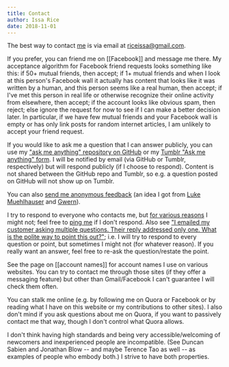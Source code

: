 ```yaml
---
title: Contact
author: Issa Rice
date: 2018-11-01
---
```


The best way to contact [me](about) is via email at [riceissa@gmail.com][email].

If you prefer, you can friend me on [[Facebook]] and message me there.
My acceptance algorithm for Facebook friend requests looks something like this:
if 50+ mutual friends, then accept;
if 1+ mutual friends and when I look at this person's Facebook wall it actually has content that looks like it was written by a human, and this person seems like a real human, then accept;
if I've met this person in real life or otherwise recognize their online activity from elsewhere, then accept;
if the account looks like obvious spam, then reject;
else ignore the request for now to see if I can make a better decision later.
In particular, if we have few mutual friends and your Facebook wall is empty or has only link posts for random internet articles, I am unlikely to accept your friend request.

If you would like to ask me a question that I can answer publicly, you can use
my ["ask me anything" repository on GitHub](https://github.com/riceissa/ama) or
my [Tumblr "Ask me anything" form](https://riceissa.tumblr.com/ask). I will be
notified by email (via GitHub or Tumblr, respectively) but will respond publicly (if I choose to
respond).
Content is not shared between the GitHub repo and Tumblr, so e.g. a question
posted on GitHub will not show up on Tumblr.

You can also [send me anonymous feedback][feedback] (an idea I got from [Luke
Muehlhauser][l_feedb] and [Gwern][g_feedb]).

I try to respond to everyone who contacts me, but [for various reasons][noc] I
might not; feel free to [ping me][ping] if I don't respond.
Also see ["I emailed my customer asking multiple questions. Their reply
addressed only one. What is the polite way to point this out?"][multiq]; i.e. I
will try to respond to every question or point, but sometimes I might not (for
whatever reason).
If you really want an answer, feel free to re-ask the question/restate the
point.

See the page on [[account names]] for account names I use on various websites.
You can try to contact me through those sites (if they offer a messaging
feature) but other than Gmail/Facebook I can't guarantee I will check them often.

You can stalk me online (e.g. by following me on Quora or Facebook or by
reading what I have on this website or my contributions to other sites).
I also don't mind if you ask questions about me on Quora, if you want to
passively contact me that way, though I don't control what Quora allows.

I don't think having high standards and being very accessible/welcoming of
newcomers and inexperienced people are incompatible.
(See Duncan Sabien and Jonathan Blow -- and maybe Terence Tao as well -- as
examples of people who embody both.)
I strive to have both properties.

[email]: mailto:riceissa@gmail.com
[feedback]: https://docs.google.com/forms/d/1AbwmuMIyzB5X7P4ysL71vGD4WnMxsCKsAZULLc0X7V0/viewform?usp=send_form
[g_feedb]: http://www.gwern.net/About#anonymous-feedback
[l_feedb]: http://lesswrong.com/lw/8bt/tell_me_what_you_think_of_me/
[multiq]: https://workplace.stackexchange.com/questions/44483/i-emailed-my-customer-asking-multiple-questions-their-reply-addressed-only-one
[noc]: http://lesswrong.com/lw/eua/reasons_for_someone_to_ignore_you/ "“Reasons for someone to ‘ignore’ you” by Wei Dai"
[ping]: http://www.inc.com/minda-zetlin/why-you-need-to-be-better-at-following-up.html "The Art of Following Up (Without Being Annoying)"
